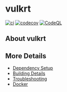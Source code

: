 # vulkrt

[![ci](https://github.com/Giuseppe-Bianc/vulkrt/actions/workflows/ci.yml/badge.svg)](https://github.com/Giuseppe-Bianc/vulkrt/actions/workflows/ci.yml)
[![codecov](https://codecov.io/gh/Giuseppe-Bianc/vulkrt/branch/main/graph/badge.svg)](https://codecov.io/gh/Giuseppe-Bianc/vulkrt)
[![CodeQL](https://github.com/Giuseppe-Bianc/vulkrt/actions/workflows/codeql-analysis.yml/badge.svg)](https://github.com/Giuseppe-Bianc/vulkrt/actions/workflows/codeql-analysis.yml)

## About vulkrt



## More Details

 * [Dependency Setup](README_dependencies.md)
 * [Building Details](README_building.md)
 * [Troubleshooting](README_troubleshooting.md)
 * [Docker](README_docker.md)
